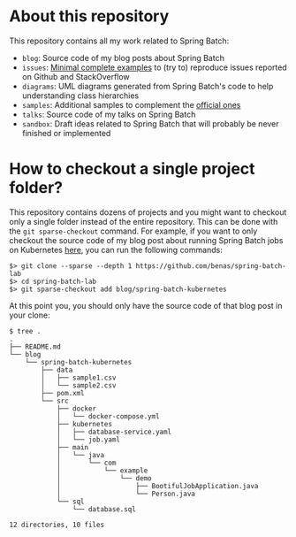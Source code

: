 # About this repository

This repository contains all my work related to Spring Batch:

* `blog`: Source code of my blog posts about Spring Batch
* `issues`: [Minimal complete examples](https://stackoverflow.com/help/minimal-reproducible-example) to (try to) reproduce issues reported on Github and StackOverflow
* `diagrams`: UML diagrams generated from Spring Batch's code to help understanding class hierarchies
* `samples`: Additional samples to complement the [official ones](https://github.com/spring-projects/spring-batch/tree/master/spring-batch-samples)
* `talks`: Source code of my talks on Spring Batch
* `sandbox`: Draft ideas related to Spring Batch that will probably be never finished or implemented

# How to checkout a single project folder?

This repository contains dozens of projects and you might want to checkout only a single folder instead of the entire repository. This can be done with the `git sparse-checkout` command. For example, if you want to only checkout the source code of my blog post about running Spring Batch jobs on Kubernetes [here](https://github.com/benas/spring-batch-lab/tree/master/blog/spring-batch-kubernetes), you can run the following commands:

```
$> git clone --sparse --depth 1 https://github.com/benas/spring-batch-lab
$> cd spring-batch-lab
$> git sparse-checkout add blog/spring-batch-kubernetes
```

At this point you, you should only have the source code of that blog post in your clone:

```
$ tree .
.
├── README.md
└── blog
    └── spring-batch-kubernetes
        ├── data
        │   ├── sample1.csv
        │   └── sample2.csv
        ├── pom.xml
        └── src
            ├── docker
            │   └── docker-compose.yml
            ├── kubernetes
            │   ├── database-service.yaml
            │   └── job.yaml
            ├── main
            │   └── java
            │       └── com
            │           └── example
            │               └── demo
            │                   ├── BootifulJobApplication.java
            │                   └── Person.java
            └── sql
                └── database.sql

12 directories, 10 files
```
